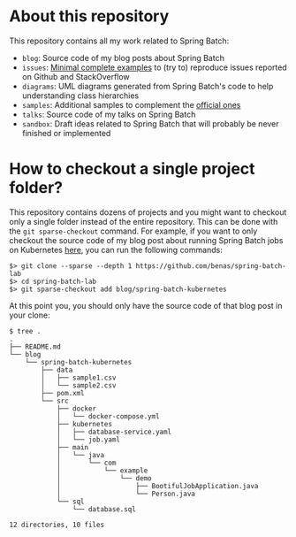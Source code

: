 # About this repository

This repository contains all my work related to Spring Batch:

* `blog`: Source code of my blog posts about Spring Batch
* `issues`: [Minimal complete examples](https://stackoverflow.com/help/minimal-reproducible-example) to (try to) reproduce issues reported on Github and StackOverflow
* `diagrams`: UML diagrams generated from Spring Batch's code to help understanding class hierarchies
* `samples`: Additional samples to complement the [official ones](https://github.com/spring-projects/spring-batch/tree/master/spring-batch-samples)
* `talks`: Source code of my talks on Spring Batch
* `sandbox`: Draft ideas related to Spring Batch that will probably be never finished or implemented

# How to checkout a single project folder?

This repository contains dozens of projects and you might want to checkout only a single folder instead of the entire repository. This can be done with the `git sparse-checkout` command. For example, if you want to only checkout the source code of my blog post about running Spring Batch jobs on Kubernetes [here](https://github.com/benas/spring-batch-lab/tree/master/blog/spring-batch-kubernetes), you can run the following commands:

```
$> git clone --sparse --depth 1 https://github.com/benas/spring-batch-lab
$> cd spring-batch-lab
$> git sparse-checkout add blog/spring-batch-kubernetes
```

At this point you, you should only have the source code of that blog post in your clone:

```
$ tree .
.
├── README.md
└── blog
    └── spring-batch-kubernetes
        ├── data
        │   ├── sample1.csv
        │   └── sample2.csv
        ├── pom.xml
        └── src
            ├── docker
            │   └── docker-compose.yml
            ├── kubernetes
            │   ├── database-service.yaml
            │   └── job.yaml
            ├── main
            │   └── java
            │       └── com
            │           └── example
            │               └── demo
            │                   ├── BootifulJobApplication.java
            │                   └── Person.java
            └── sql
                └── database.sql

12 directories, 10 files
```
